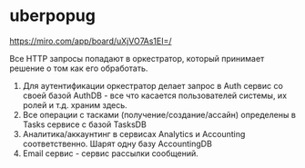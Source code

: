 # uberpopug
https://miro.com/app/board/uXjVO7As1EI=/

Все HTTP запросы попадают в оркестратор, который принимает решение о том как его обработать.
1. Для аутентификации оркестратор делает запрос в Auth сервис со своей базой AuthDB - все что касается пользователей системы, их ролей и т.д. храним здесь.
2. Все операции с тасками (получение/создание/ассайн) определены в Tasks сервисе с базой TasksDB
3. Аналитика/аккаунтинг в сервисах Analytics и Accounting соответственно. Шарят одну базу AccountingDB
4. Email сервис - сервис рассылки сообщений.
